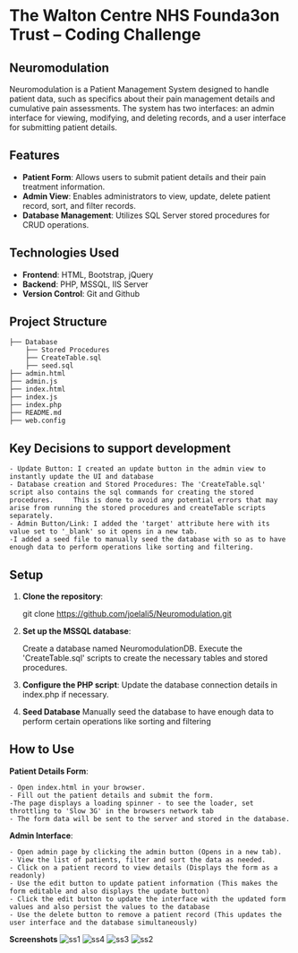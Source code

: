 # The Walton Centre NHS Founda3on Trust – Coding Challenge
## Neuromodulation

Neuromodulation is a Patient Management System designed to handle patient data, such as specifics about their pain management details and cumulative pain assessments. The system has two interfaces: an admin interface for viewing, modifying, and deleting records, and a user interface for submitting patient details.

## Features

- **Patient Form**: Allows users to submit patient details and their pain treatment information.
- **Admin View**: Enables administrators to view, update, delete patient record, sort, and filter records.
- **Database Management**: Utilizes SQL Server stored procedures for CRUD operations.

## Technologies Used

- **Frontend**: HTML, Bootstrap, jQuery
- **Backend**: PHP, MSSQL, IIS Server
- **Version Control**: Git and Github

## Project Structure
```
├── Database
    ├── Stored Procedures
    ├── CreateTable.sql
    ├── seed.sql
├── admin.html
├── admin.js 
├── index.html
├── index.js 
├── index.php
├── README.md
├── web.config
```
## Key Decisions to support development
    - Update Button: I created an update button in the admin view to instantly update the UI and database
    - Database creation and Stored Procedures: The 'CreateTable.sql' script also contains the sql commands for creating the stored procedures.     This is done to avoid any potential errors that may arise from running the stored procedures and createTable scripts separately.
    - Admin Button/Link: I added the 'target' attribute here with its value set to '_blank' so it opens in a new tab.
    -I added a seed file to manually seed the database with so as to have enough data to perform operations like sorting and filtering.

## Setup

1. **Clone the repository**:

   git clone https://github.com/joelali5/Neuromodulation.git

2. **Set up the MSSQL database**:

    Create a database named NeuromodulationDB.
    Execute the 'CreateTable.sql' scripts to create the necessary tables and stored procedures.

3. **Configure the PHP script**:
    Update the database connection details in index.php if necessary.

4. **Seed Database**
    Manually seed the database to have enough data to perform certain operations like sorting and filtering


## How to Use

**Patient Details Form**:

    - Open index.html in your browser.
    - Fill out the patient details and submit the form.
    -The page displays a loading spinner - to see the loader, set throttling to 'Slow 3G' in the browsers network tab
    - The form data will be sent to the server and stored in the database.

**Admin Interface**:

    - Open admin page by clicking the admin button (Opens in a new tab).
    - View the list of patients, filter and sort the data as needed.
    - Click on a patient record to view details (Displays the form as a readonly)
    - Use the edit button to update patient information (This makes the form editable and also displays the update button)
    - Click the edit button to update the interface with the updated form values and also persist the values to the database
    - Use the delete button to remove a patient record (This updates the user interface and the database simultaneously)

**Screenshots**
![ss1](https://github.com/joelali5/Neuromodulation/assets/42684254/253d9878-1346-44b2-bca2-8cd21333575d)
![ss4](https://github.com/joelali5/Neuromodulation/assets/42684254/ae92ada4-ae0d-42cc-9894-e853eefc3040)
![ss3](https://github.com/joelali5/Neuromodulation/assets/42684254/c2758251-a14c-4f34-9ecb-c03ce628b314)
![ss2](https://github.com/joelali5/Neuromodulation/assets/42684254/58c12782-e2df-4a6a-a27d-03b4e981b8e0)

 
